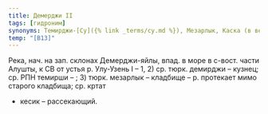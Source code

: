 ```yaml
---
title: Демерджи II
tags: [гидроним]
synonyms: Темирджи-[Су]({% link _terms/су.md %}), Мезарлык, Каска (в верхнем теч.)
temp: "[В13]"
---
```


Река, нач. на зап. склонах Демерджи-яйлы, впад. в море в с-вост. части Алушты, к
СВ от устья р. Улу-Узень I – 1, 2) ср. тюрк. демирджи – кузнец; ср. РПН темирши
– ; 3) тюрк. мезарлык – кладбище – р. протекает мимо старого кладбища; ср. кртат
- кесик – рассекающий.
